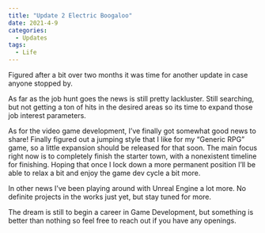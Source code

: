 ```yaml
---
title: "Update 2 Electric Boogaloo"
date: 2021-4-9
categories:
  - Updates
tags:
  - Life
---
```


Figured after a bit over two months it was time for another update in case anyone stopped by.

As far as the job hunt goes the news is still pretty lackluster. Still searching, but not getting a ton of hits in the desired areas so its time to expand those job interest parameters.

As for the video game development, I’ve finally got somewhat good news to share! Finally figured out a jumping style that I like for my “Generic RPG” game, so a little expansion should be released for that soon. The main focus right now is to completely finish the starter town, with a nonexistent timeline for finishing. Hoping that once I lock down a more permanent position I’ll be able to relax a bit and enjoy the game dev cycle a bit more.

In other news I’ve been playing around with Unreal Engine a lot more. No definite projects in the works just yet, but stay tuned for more.

The dream is still to begin a career in Game Development, but something is better than nothing so feel free to reach out if you have any openings.